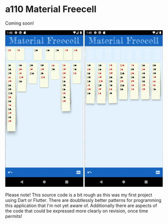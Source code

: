 # a110 Material Freecell

Coming soon!

<img src="media/screenshot1.png" width=250> <img src="media/screenshot2.png" width=250>

Please note! This source code is a bit rough as this was my
first project using Dart or Flutter. There are doubtlessly
better patterns for programming this application that I'm
not yet aware of. Additionally there are aspects of the code
that could be expressed more clearly on revision, once time
permits!


